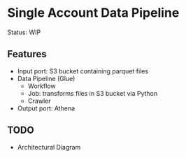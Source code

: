 # Single Account Data Pipeline
Status: WIP

## Features
* Input port: S3 bucket containing parquet files
* Data Pipeline (Glue)
    * Workflow
    * Job: transforms files in S3 bucket via Python
    * Crawler
* Output port: Athena    

## TODO
* Architectural Diagram
